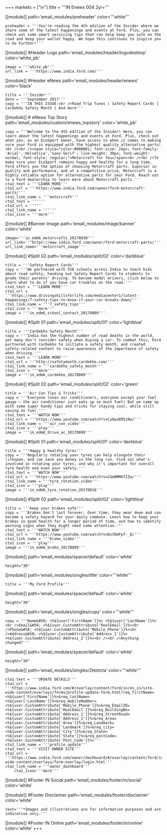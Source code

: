 +++
markets = ["in"]
title = '''IN Enews 004 2yr+'''

[[module]]
path='email_modules/preheader'
color='''white'''

	preheader = '''You're reading the 4th edition of the Insider where we share some of the latest happenings and events at Ford. Plus, you can check out some smart servicing tips that can help keep you safe on the road and keep your wallet happy. We hope this continues to inspire you to Go Further!'''

[[module]] #Header Logo
path='email_modules/header/logodesktop'
color='white_pb'

	image = '''white_pb'''
	url_link = '''https://www.india.ford.com/'''

[[module]] #Header eNews
path='email_modules/header/enews'
color='black'

	title = '''Insider'''
	date = '''September 2017'''
	copy = '''IN THIS ISSUE:<br />Road Trip Tunes | Safety Report Cards | CarDekho Safety Month | And more'''

[[module]] # eNews Top Story
path='email_modules/custom/enews_topstory'
color='white_pb'

	copy = '''Welcome to the 4th edition of the Insider! Here, you can learn about the latest happenings and events at Ford. Plus, check out what you, as an EcoSport owner, have access to when it comes to making sure your Ford is equipped with the highest quality alternative parts! <br /><br /><span style="color:#000001; font-size: 24px; font-family: 'Arial','Helvetica','Sans-Serif'; line-height: 30px; font-weight: normal; font-style: regular;">Motorcraft for You</span><br /><br />To make sure your EcoSport remains happy and healthy for a long time, Ford offers you the option of choosing Motorcraft parts. Superior in quality and performance, and at a competitive price, Motorcraft is a highly reliable option for alternative parts for your Ford. Reach out to a Ford dealership to learn more about Motorcraft parts.'''
	cta1_text = '''LEARN MORE'''
	cta1_url = '''https://www.india.ford.com/owner/ford-motorcraft-parts/'''
	cta1_link_name = '''motorcraft'''
	cta2_text = ''''''
	cta2_url = ''''''
	cta2_link_name = ''''''
	cta1_icon = '''more'''

[[module]] #Banner Image
path='email_modules/image/banner'
color='white'

	image='''in_edm6_motorcrafts_20170830'''
	url_link='''https://www.india.ford.com/owner/ford-motorcraft-parts/'''
	url_link_name='''motorcraft_image'''

[[module]] #Split 02
path='email_modules/split/02'
color='darkblue'

	title = '''Safety Report Cards'''
	copy = '''We partnered with 550 schools across India to teach kids about road safety, handing out Safety Report Cards to students to grade their parents' driving. To become model drivers, click below to learn what to do if you have car troubles on the road.'''
	cta1_text = '''LEARN MORE'''
	cta1_url = '''https://www.drivingskillsforlife.com/mediacenter1/latest-happenings/7-safety-tips-to-know-if-your-car-breaks-down/'''
	cta1_link_name = '''7_safety_tips'''
	cta1_icon = '''more'''
	image = '''in_edm6_school_contact_20170809'''
    
[[module]] #Split 01
path='email_modules/split/01'
color='lightblue'

	title = '''CarDekho Safety Month'''
	copy = '''India has the highest number of road deaths in the world, yet many don't consider safety when buying a car. To combat this, Ford partnered with CarDekho to initiate a safety month, and created safety-related content to raise awareness of the importance of safety when driving.'''
	cta1_text = '''LEARN MORE'''
	cta1_url = '''http://safetymonth.cardekho.com/'''
	cta1_link_name = '''cardekho_safety_month'''
	cta1_icon = '''more'''
	image = '''in_edm6_cardekho_20170809'''

[[module]] #Split 02
path='email_modules/split/02'
color='green'

	title = '''Air Con Tips & Tricks'''
	copy = '''Everyone loves air conditioners, everyone except your fuel gauge – the air conditioner just eats up so much fuel! But we came up with some super handy tips and tricks for staying cool, while still saving on fuel.'''
	cta1_text = '''WATCH NOW'''
	cta1_url = '''https://www.youtube.com/watch?v=CyOwzEM3iNw/'''
	cta1_link_name = '''air_con_video'''
	cta1_icon = '''play'''
	image = '''in_edm6_drive_ac_20170809'''
    
[[module]] #Split 01
path='email_modules/split/01'
color='darkblue'

	title = '''Happy & healthy tyres'''
	copy = '''Regularly rotating your tyres can help elongate their lifespan, and can save you money in the long run. Find out what's involved in rotating your tyres, and why it's important for overall tyre health and even your safety.'''
	cta1_text = '''WATCH NOW'''
	cta1_url = '''https://www.youtube.com/watch?v=CGmNMMUfIZw/'''
	cta1_link_name = '''tyre_rotation_video'''
	cta1_icon = '''play'''
	image = '''in_edm6_tyre_rotation_20170816'''

[[module]] #Split 02
path='email_modules/split/02'
color='lightblue'

	title = '''Keep your brakes safe'''
	copy = '''Brakes don't last forever. Over time, they wear down and can become a safety hazard for your daily commute. Learn how to keep your brakes in good health for a longer period of time, and how to identify warning signs when they might need some attention.'''
	cta1_text = '''WATCH NOW'''
	cta1_url = '''https://www.youtube.com/watch?v=DsYDmFpf-_8/'''
	cta1_link_name = '''brake_video'''
	cta1_icon = '''play'''
	image = '''in_edm6_brake_20170809'''
    
[[module]]
path='email_modules/spacer/default'
color='white'

	height="30"

[[module]]
path='email_modules/singles/title'
color='''white'''

	title = '''My Ford Profile'''

[[module]]
path='email_modules/spacer/default'
color='white'

	height="30"

[[module]]
path='email_modules/singles/copy'
color='''white'''

	copy = '''Name&#58; <%${user['FirstName']}%> <%${user['LastName']}%><br />Email&#58; <%${user.CustomAttribute['RealEmail']}%><br />Phone&#58; <%${user.CustomAttribute['Mobile_Phone']}%><br />Address&#58; <%${user.CustomAttribute['Address_1']}%> <%${user.CustomAttribute['Address_2']}%><br /><br />Anything changed?'''

[[module]]
path='email_modules/spacer/default'
color='white'

	height="30"

[[module]]
path='email_modules/singles/2textcta'
color='''white'''

	cta1_text = '''UPDATE DETAILS'''
	cta1_url = '''https://www.india.ford.com/#/overlay/content/ford/in/en_in/site-wide-content/overlays/forms/profile-update-form.html?req_firstName=<%${user['FirstName']}%>&req_lastName=<%${user['LastName']}%>&req_mobileNumber=<%${user.CustomAttribute['Mobile_Phone']}%>&req_EmailID=<%${user.CustomAttribute['RealEmail']}%>&req_BuildingNo=<%${user.CustomAttribute['Address_1']}%>&req_StreetRoad=<%${user.CustomAttribute['Address_2']}%>&req_Area=<%${user.CustomAttribute['Area']}%>&req_Landmark=<%${user.CustomAttribute['Landmark']}%>&req_city=<%${user.CustomAttribute['City']}%>&req_State=<%${user.CustomAttribute['State']}%>&req_postCode=<%${user.CustomAttribute['Post_Code']}%>'''
	cta1_link_name = '''profile_update'''
	cta2_text = '''VISIT OWNER SITE'''
	cta2_url = '''https://www.india.ford.com/owner/dashboard/#/overlay/content/ford/in/en_in/site-wide-content/overlays/form-overlay/login.html'''
	cta2_link_name = '''owner_dashboard'''
		cta1_icon='''more'''
    
[[module]] #Footer IN Social
path='email_modules/footer/in/social'
color='white'

[[module]] #Footer Disclaimer
path='email_modules/footer/disclaimer'
color='white'

	text='''*Images and illustrations are for information purposes and are indicative only.'''

[[module]] #Footer IN Online
path='email_modules/footer/in/online'
color='white'
+++